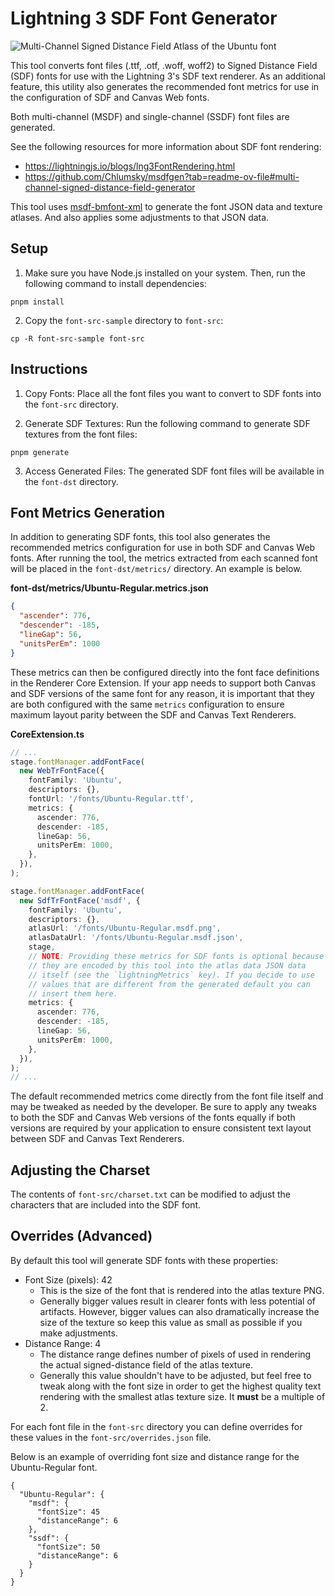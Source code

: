 # Lightning 3 SDF Font Generator

![Multi-Channel Signed Distance Field Atlass of the Ubuntu font](https://github.com/lightning-js/msdf-generator/blob/main/header.png)

This tool converts font files (.ttf, .otf, .woff, woff2) to Signed Distance Field (SDF) fonts for use with the Lightning 3's SDF text renderer. As an additional feature, this utility also generates the recommended font metrics for use in the configuration of SDF and Canvas Web fonts.

Both multi-channel (MSDF) and single-channel (SSDF) font files are generated.

See the following resources for more information about SDF font rendering:
- https://lightningjs.io/blogs/lng3FontRendering.html
- https://github.com/Chlumsky/msdfgen?tab=readme-ov-file#multi-channel-signed-distance-field-generator

This tool uses [msdf-bmfont-xml](https://github.com/soimy/msdf-bmfont-xml) to generate the font JSON data and texture atlases. And also applies some adjustments to that JSON data.

## Setup

1. Make sure you have Node.js installed on your system. Then, run the following command to install dependencies:

```
pnpm install
```

2. Copy the `font-src-sample` directory to `font-src`:

```
cp -R font-src-sample font-src
```

## Instructions

1. Copy Fonts: Place all the font files you want to convert to SDF fonts into the `font-src` directory.

2. Generate SDF Textures: Run the following command to generate SDF textures from the font files:

```
pnpm generate
```

3. Access Generated Files: The generated SDF font files will be available in the `font-dst` directory.

## Font Metrics Generation

In addition to generating SDF fonts, this tool also generates the recommended
metrics configuration for use in both SDF and Canvas Web fonts. After running
the tool, the metrics extracted from each scanned font will be placed in the
`font-dst/metrics/` directory. An example is below.

**font-dst/metrics/Ubuntu-Regular.metrics.json**
```json
{
  "ascender": 776,
  "descender": -185,
  "lineGap": 56,
  "unitsPerEm": 1000
}
```

These metrics can then be configured directly into the font face definitions
in the Renderer Core Extension. If your app needs to support both Canvas and
SDF versions of the same font for any reason, it is important that they are both
configured with the same `metrics` configuration to ensure maximum layout parity
between the SDF and Canvas Text Renderers.

**CoreExtension.ts**
```ts
// ...
stage.fontManager.addFontFace(
  new WebTrFontFace({
    fontFamily: 'Ubuntu',
    descriptors: {},
    fontUrl: '/fonts/Ubuntu-Regular.ttf',
    metrics: {
      ascender: 776,
      descender: -185,
      lineGap: 56,
      unitsPerEm: 1000,
    },
  }),
);

stage.fontManager.addFontFace(
  new SdfTrFontFace('msdf', {
    fontFamily: 'Ubuntu',
    descriptors: {},
    atlasUrl: '/fonts/Ubuntu-Regular.msdf.png',
    atlasDataUrl: '/fonts/Ubuntu-Regular.msdf.json',
    stage,
    // NOTE: Providing these metrics for SDF fonts is optional because
    // they are encoded by this tool into the atlas data JSON data
    // itself (see the `lightningMetrics` key). If you decide to use
    // values that are different from the generated default you can
    // insert them here.
    metrics: {
      ascender: 776,
      descender: -185,
      lineGap: 56,
      unitsPerEm: 1000,
    },
  }),
);
// ...
```

The default recommended metrics come directly from the font file itself and may
be tweaked as needed by the developer. Be sure to apply any tweaks to both the
SDF and Canvas Web versions of the fonts equally if both versions are required
by your application to ensure consistent text layout between SDF and Canvas
Text Renderers.

## Adjusting the Charset

The contents of `font-src/charset.txt` can be modified to adjust the characters
that are included into the SDF font.

## Overrides (Advanced)

By default this tool will generate SDF fonts with these properties:
- Font Size (pixels): 42
  - This is the size of the font that is rendered into the atlas texture PNG.
  - Generally bigger values result in clearer fonts with less potential of artifacts. However, bigger values can also dramatically increase the size of the texture so keep this value as small as possible if you make adjustments.
- Distance Range: 4
  - The distance range defines number of pixels of used in rendering the actual signed-distance field of the atlas texture.
  - Generally this value shouldn't have to be adjusted, but feel free to tweak along with the font size in order to get the highest quality text rendering with the smallest atlas texture size. It **must** be a multiple of 2.

For each font file in the `font-src` directory you can define overrides for these values in the `font-src/overrides.json` file.

Below is an example of overriding font size and distance range for the Ubuntu-Regular font.

```
{
  "Ubuntu-Regular": {
    "msdf": {
      "fontSize": 45
      "distanceRange": 6
    },
    "ssdf": {
      "fontSize": 50
      "distanceRange": 6
    }
  }
}
```
